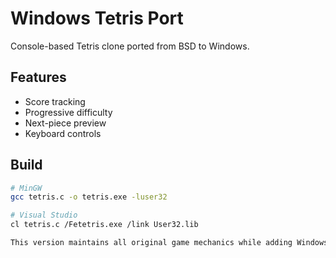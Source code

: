 # Windows Tetris Port

Console-based Tetris clone ported from BSD to Windows.

## Features
- Score tracking
- Progressive difficulty
- Next-piece preview
- Keyboard controls

## Build
```bash
# MinGW
gcc tetris.c -o tetris.exe -luser32

# Visual Studio
cl tetris.c /Fetetris.exe /link User32.lib

This version maintains all original game mechanics while adding Windows-specific enhancements.
